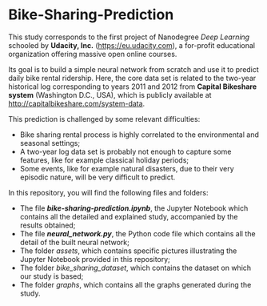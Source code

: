 # Bike-Sharing-Prediction

This study corresponds to the first project of Nanodegree *Deep Learning* schooled by **Udacity, Inc.** (https://eu.udacity.com), a for-profit educational organization offering massive open online courses.

Its goal is to build a simple neural network from scratch and use it to predict daily bike rental ridership. Here, the core data set is related to the two-year historical log corresponding to years 2011 and 2012 from **Capital Bikeshare system** (Washington D.C., USA), which is publicly available at http://capitalbikeshare.com/system-data.

This prediction is challenged by some relevant difficulties:
* Bike sharing rental process is highly correlated to the environmental and seasonal settings;
* A two-year log data set is probably not enough to capture some features, like for example classical holiday periods;
* Some events, like for example natural disasters, due to their very episodic nature, will be very difficult to predict.

In this repository, you will find the following files and folders:
* The file ***bike-sharing-prediction.ipynb***, the Jupyter Notebook which contains all the detailed and explained study, accompanied by the results obtained;
* The file ***neural_network.py***, the Python code file which contains all the detail of the built neural network;
* The folder *assets*, which contains specific pictures illustrating the Jupyter Notebook provided in this repository;
* The folder *bike_sharing_dataset*, which contains the dataset on which our study is based;
* The folder *graphs*, which contains all the graphs generated during the study.
